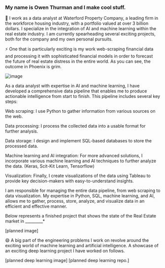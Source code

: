 ### My name is Owen Thurman and I make cool stuff.


🔭 I work as a data analyst at Waterford Property Company, a leading firm in the workforce housing industry, with a portfolio valued at over 3 billion dollars. I specialize in the integration of AI and machine learning within the real estate industry. I am currently spearheading several exciting projects, both for the company and my own personal pursuits. 


⚡ One that is particularly exciting is my work web-scraping financial data and processing it with sophisticated financial models in order to forecast the future of real estate distress in the entire world. As you can see, the outcome in Phoenix is grim.

![image](https://user-images.githubusercontent.com/96508222/213823161-41e17b82-a77a-4154-b8c8-cff779628d80.png)


As a data analyst with expertise in AI and machine learning, I have developed a comprehensive data pipeline that enables me to produce actionable intelligence from start to finish. This pipeline includes several key steps:

Web scraping: I use Python to gather information from various sources on the web.

Data processing: I process the collected data into a usable format for further analysis.

Data storage: I design and implement SQL-based databases to store the processed data.

Machine learning and AI integration: For more advanced solutions, I incorporate various machine learning and AI techniques to further analyze the data. (Keras, Scit-Kit Learn, Tensorflow)

Visualization: Finally, I create visualizations of the data using Tableau to provide key decision-makers with easy-to-understand insights.

I am responsible for managing the entire data pipeline, from web scraping to data visualization. My expertise in Python, SQL, machine learning, and AI, allows me to gather, process, store, analyze, and visualize data in an efficient and effective manner.
   
Below represents a finished project that shows the state of the Real Estate market in _________*

[planned image]



😄 A big part of the engineering problems I work on revolve around the exciting world of machine learning and artificial intelligence. A showcase of an exciting deep learning project I have worked on follows.

[planned deep learning image]
[planned deep learning repo.]

<!--
**omthurman/omthurman** is a ✨ _special_ ✨ repository because its `README.md` (this file) appears on your GitHub profile.

Here are some ideas to get you started:

- 🔭 I’m currently working on ...
- 🌱 I’m currently learning ...
- 👯 I’m looking to collaborate on ...
- 🤔 I’m looking for help with ...
- 💬 Ask me about ...
- 📫 How to reach me: ...
- 😄 Pronouns: ...
- ⚡ Fun fact: ...
-->
